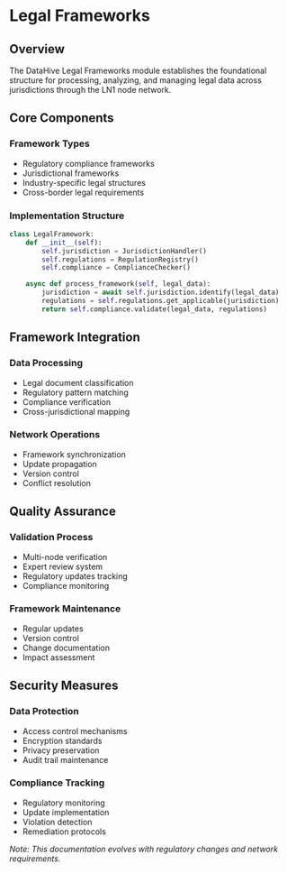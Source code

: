 # Legal Frameworks

## Overview

The DataHive Legal Frameworks module establishes the foundational structure for processing, analyzing, and managing legal data across jurisdictions through the LN1 node network.

## Core Components

### Framework Types
- Regulatory compliance frameworks
- Jurisdictional frameworks
- Industry-specific legal structures
- Cross-border legal requirements

### Implementation Structure
```python
class LegalFramework:
    def __init__(self):
        self.jurisdiction = JurisdictionHandler()
        self.regulations = RegulationRegistry()
        self.compliance = ComplianceChecker()

    async def process_framework(self, legal_data):
        jurisdiction = await self.jurisdiction.identify(legal_data)
        regulations = self.regulations.get_applicable(jurisdiction)
        return self.compliance.validate(legal_data, regulations)
```

## Framework Integration

### Data Processing
- Legal document classification
- Regulatory pattern matching
- Compliance verification
- Cross-jurisdictional mapping

### Network Operations
- Framework synchronization
- Update propagation
- Version control
- Conflict resolution

## Quality Assurance

### Validation Process
- Multi-node verification
- Expert review system
- Regulatory updates tracking
- Compliance monitoring

### Framework Maintenance
- Regular updates
- Version control
- Change documentation
- Impact assessment

## Security Measures

### Data Protection
- Access control mechanisms
- Encryption standards
- Privacy preservation
- Audit trail maintenance

### Compliance Tracking
- Regulatory monitoring
- Update implementation
- Violation detection
- Remediation protocols

*Note: This documentation evolves with regulatory changes and network requirements.*

